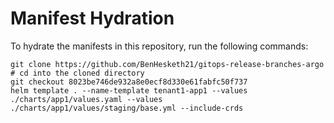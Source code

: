 # Manifest Hydration

To hydrate the manifests in this repository, run the following commands:

```shell
git clone https://github.com/BenHesketh21/gitops-release-branches-argo
# cd into the cloned directory
git checkout 8023be746de932a8e0ecf8d330e61fabfc50f737
helm template . --name-template tenant1-app1 --values ./charts/app1/values.yaml --values ./charts/app1/values/staging/base.yml --include-crds
```
